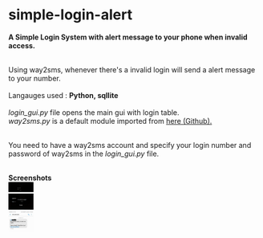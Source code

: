 # simple-login-alert

<b>A Simple Login System with alert message to your phone when invalid access.</b>
<br><br>

Using way2sms, whenever there's a invalid login will send a alert message to your number.
<br><br>
Langauges used : <b>Python, sqllite</b>
<br><br>
<i>login_gui.py</i> file opens the main gui with login table.<br>
<i>way2sms.py</i> is a default module imported from <a href='https://github.com/shubhamc183/way2sms'>here (Github).</a><br><br>
<p>You need to have a way2sms account and specify your login number and password of way2sms in the <i>login_gui.py</i> file.</p>
<br>
<b>Screenshots</b><br>
<img src='screenshots/Capture1.PNG' style='width:10%'/><br>
<img src='screenshots/Capture2.PNG' style='width:10%'/><br>
<img src='screenshots/Capture3.jpeg' style='width:10%'/>
